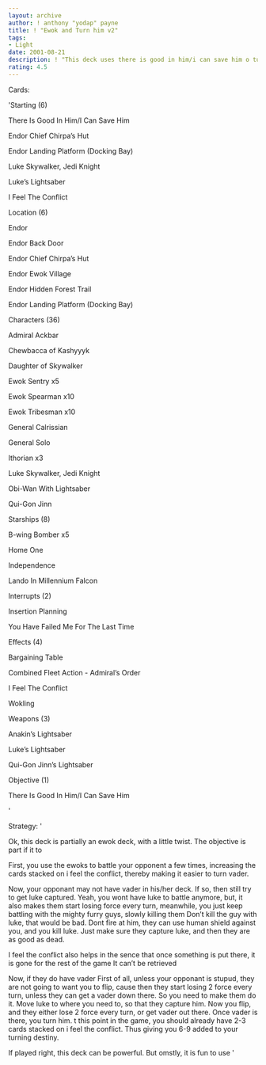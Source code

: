 ```yaml
---
layout: archive
author: ! anthony "yodap" payne
title: ! "Ewok and Turn him v2"
tags:
- Light
date: 2001-08-21
description: ! "This deck uses there is good in him/i can save him o turn vader, with te help of ewoks"
rating: 4.5
---
```

Cards: 

'Starting (6)

There Is Good In Him/I Can Save Him 

Endor Chief Chirpa’s Hut 

Endor Landing Platform (Docking Bay) 

Luke Skywalker, Jedi Knight 

Luke’s Lightsaber 

I Feel The Conflict 


Location (6)

Endor 

Endor Back Door 

Endor Chief Chirpa’s Hut 

Endor Ewok Village 

Endor Hidden Forest Trail 

Endor Landing Platform (Docking Bay) 


Characters (36)

Admiral Ackbar 

Chewbacca of Kashyyyk 

Daughter of Skywalker 

Ewok Sentry  x5

Ewok Spearman  x10

Ewok Tribesman  x10

General Calrissian 

General Solo 

Ithorian  x3

Luke Skywalker, Jedi Knight 

Obi-Wan With Lightsaber 

Qui-Gon Jinn 


Starships (8)

B-wing Bomber  x5

Home One 

Independence 

Lando In Millennium Falcon 


Interrupts (2)

Insertion Planning 

You Have Failed Me For The Last Time 


Effects (4)

Bargaining Table 

Combined Fleet Action - Admiral’s Order 

I Feel The Conflict 

Wokling 


Weapons (3)

Anakin’s Lightsaber 

Luke’s Lightsaber 

Qui-Gon Jinn’s Lightsaber 


Objective (1)

There Is Good In Him/I Can Save Him 

'

Strategy: '

Ok, this deck is partially an ewok deck, with a little twist. The objective is part if it to


First, you use the ewoks to battle your opponent a few times, increasing the cards stacked on i feel the conflict, thereby making it easier to turn vader. 


Now, your opponant may not have vader in his/her deck. If so, then still try to get luke captured. Yeah, you wont have luke to battle anymore, but, it also makes them start losing force every turn, meanwhile, you just keep battling with the mighty furry guys, slowly killing them Don’t kill the guy with luke, that would be bad. Dont fire at him, they can use human shield against you, and you kill luke. Just make sure they capture luke, and then they are as good as dead.


I feel the conflict also helps in the sence that once something is put there, it is gone for the rest of the game It can’t be retrieved 


Now, if they do have vader First of all, unless your opponant is stupud, they are not going to want you to flip, cause then they start losing 2 force every turn, unless they can get a vader down there. So you need to make them do it. Move luke to where you need to, so that they capture him. Now you flip, and they either lose 2 force every turn, or get vader out there. Once vader is there, you turn him. t this point in the game, you should already have 2-3 cards stacked on i feel the conflict. Thus giving you 6-9 added to your turning destiny. 


If played right, this deck can be powerful. But omstly, it is fun to use '